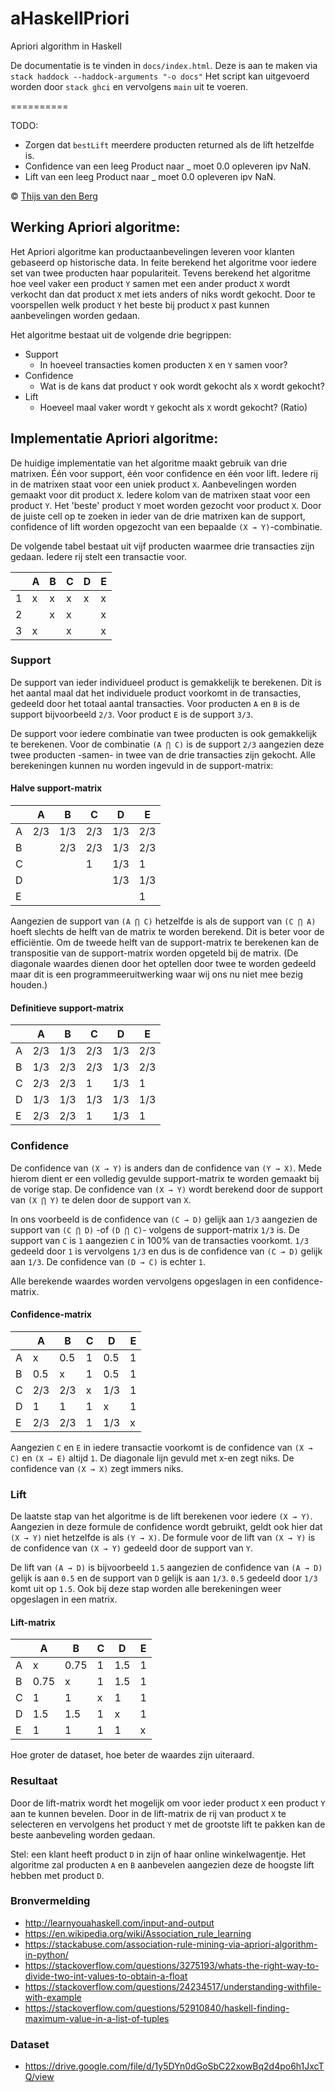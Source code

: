# aHaskellPriori

Apriori algorithm in Haskell

De documentatie is te vinden in `docs/index.html`.
Deze is aan te maken via `stack haddock --haddock-arguments "-o docs"`
Het script kan uitgevoerd worden door `stack ghci` en vervolgens `main` uit te voeren.

==========

TODO:

- Zorgen dat `bestLift` meerdere producten returned als de lift hetzelfde is.
- Confidence van een leeg Product naar _ moet 0.0 opleveren ipv NaN.
- Lift van een leeg Product naar _ moet 0.0 opleveren ipv NaN.

© [Thijs van den Berg](https://github.com/Denbergvanthijs/)

## Werking Apriori algoritme:

Het Apriori algoritme kan productaanbevelingen leveren voor klanten gebaseerd op 
historische data. In feite berekend het algoritme voor iedere set van 
twee producten haar populariteit. Tevens berekend het algoritme hoe veel vaker een product `Y` samen 
met een ander product `X` wordt verkocht dan dat product `X` met iets anders of niks wordt gekocht.
Door te voorspellen welk product `Y` het beste bij product `X` past kunnen aanbevelingen worden gedaan.

Het algoritme bestaat uit de volgende drie begrippen:

- Support
  - In hoeveel transacties komen producten `X` en `Y` samen voor?
- Confidence
  - Wat is de kans dat product `Y` ook wordt gekocht als `X` wordt gekocht?
- Lift
  - Hoeveel maal vaker wordt `Y` gekocht als `X` wordt gekocht? (Ratio)

## Implementatie Apriori algoritme:

De huidige implementatie van het algoritme maakt gebruik van drie matrixen. Één voor support, één voor
confidence en één voor lift. Iedere rij in de matrixen staat voor een uniek product `X`. 
Aanbevelingen worden gemaakt voor dit product `X`. Iedere kolom van de matrixen staat voor een
product `Y`. Het 'beste' product `Y` moet worden gezocht voor product `X`. Door de juiste cell
op te zoeken in ieder van de drie matrixen kan de support, confidence of lift worden opgezocht
van een bepaalde `(X → Y)`-combinatie.

De volgende tabel bestaat uit vijf producten waarmee drie transacties zijn gedaan. Iedere rij stelt
een transactie voor.

|   | A | B | C | D | E |
|---|---|---|---|---|---|
| 1 | x | x | x | x | x |
| 2 |   | x | x |   | x |
| 3 | x |   | x |   | x |

### Support

De support van ieder individueel product is gemakkelijk te berekenen. Dit is het aantal maal dat het
individuele product voorkomt in de transacties, gedeeld door het totaal aantal transacties. Voor 
producten `A` en `B` is de support bijvoorbeeld `2/3`. Voor product `E` is de support `3/3`.

De support voor iedere combinatie van twee producten is ook gemakkelijk te berekenen. Voor de combinatie
 `(A ⋂ C)` is de support `2/3` aangezien deze twee producten -samen- in twee van de drie transacties zijn
 gekocht. Alle berekeningen kunnen nu worden ingevuld in de support-matrix:

#### Halve support-matrix

|   |  A  |  B  |  C  |  D  |  E  |
|---|-----|-----|-----|-----|-----|
| A | 2/3 | 1/3 | 2/3 | 1/3 | 2/3 |
| B |     | 2/3 | 2/3 | 1/3 | 2/3 |
| C |     |     |  1  | 1/3 |  1  |
| D |     |     |     | 1/3 | 1/3 |
| E |     |     |     |     |  1  |

Aangezien de support van  `(A ⋂ C)` hetzelfde is als de support van `(C ⋂ A)` hoeft slechts de helft
van de matrix te worden berekend. Dit is beter voor de efficiëntie. Om de tweede helft van de
support-matrix te berekenen kan de transpositie van de support-matrix worden opgeteld bij de matrix.
(De diagonale waardes dienen door het optellen door twee te worden gedeeld maar dit is een 
programmeeruitwerking waar wij ons nu niet mee bezig houden.)

#### Definitieve support-matrix

|   |  A  |  B  |  C  |  D  |  E  |
|---|-----|-----|-----|-----|-----|
| A | 2/3 | 1/3 | 2/3 | 1/3 | 2/3 |
| B | 1/3 | 2/3 | 2/3 | 1/3 | 2/3 |
| C | 2/3 | 2/3 |  1  | 1/3 |  1  |
| D | 1/3 | 1/3 | 1/3 | 1/3 | 1/3 |
| E | 2/3 | 2/3 |  1  | 1/3 |  1  |

### Confidence

De confidence van `(X → Y)` is anders dan de confidence van `(Y → X)`. Mede hierom dient er een volledig gevulde
support-matrix te worden gemaakt bij de vorige stap. De confidence van `(X → Y)` wordt berekend door de support van 
`(X ⋂ Y)` te delen door de support van `X`.

In ons voorbeeld is de confidence van `(C → D)` gelijk aan `1/3` aangezien de support van `(C ⋂ D)` -of `(D ⋂ C)`-
volgens de support-matrix `1/3` is. De support van `C` is `1` aangezien `C` in 100% van de transacties voorkomt.
`1/3` gedeeld door `1` is vervolgens `1/3` en dus is de confidence van `(C → D)` gelijk aan `1/3`.
De confidence van `(D → C)` is echter `1`.

Alle berekende waardes worden vervolgens opgeslagen in een confidence-matrix.

#### Confidence-matrix

|   |  A  |  B  | C |  D  | E |
|---|-----|-----|---|-----|---|
| A |  x  | 0.5 | 1 | 0.5 | 1 |
| B | 0.5 |  x  | 1 | 0.5 | 1 |
| C | 2/3 | 2/3 | x | 1/3 | 1 |
| D |  1  |  1  | 1 |  x  | 1 |
| E | 2/3 | 2/3 | 1 | 1/3 | x |

Aangezien `C` en `E` in iedere transactie voorkomt is de confidence van `(X → C)` en `(X → E)` altijd `1`.
De diagonale lijn gevuld met x-en zegt niks. De confidence van `(X → X)` zegt immers niks.

### Lift

De laatste stap van het algoritme is de lift berekenen voor iedere `(X → Y)`. Aangezien in deze formule de confidence
wordt gebruikt, geldt ook hier dat `(X → Y)` niet hetzelfde is als `(Y → X)`. De formule voor de lift van `(X → Y)`
is de confidence van `(X → Y)` gedeeld door de support van `Y`.

De lift van `(A → D)` is bijvoorbeeld `1.5` aangezien de confidence van `(A → D)` gelijk is aan `0.5` en de support
van `D` gelijk is aan `1/3`. `0.5` gedeeld door `1/3` komt uit op `1.5`. Ook bij deze stap worden alle berekeningen
weer opgeslagen in een matrix.

#### Lift-matrix

|   |   A  |   B  | C |  D  | E |
|---|------|------|---|-----|---|
| A |   x  | 0.75 | 1 | 1.5 | 1 |
| B | 0.75 |   x  | 1 | 1.5 | 1 |
| C |   1  |   1  | x |  1  | 1 |
| D |  1.5 | 1.5  | 1 |  x  | 1 |
| E |   1  |   1  | 1 |  1  | x |

Hoe groter de dataset, hoe beter de waardes zijn uiteraard.

### Resultaat

Door de lift-matrix wordt het mogelijk om voor ieder product `X` een product `Y` aan te kunnen bevelen. Door in de
lift-matrix de rij van product `X` te selecteren en vervolgens het product `Y` met de grootste lift te pakken
kan de beste aanbeveling worden gedaan.

Stel: een klant heeft product `D` in zijn of haar online winkelwagentje. Het algoritme zal producten `A` en `B`
aanbevelen aangezien deze de hoogste lift hebben met product `D`.

### Bronvermelding

- <http://learnyouahaskell.com/input-and-output>
- <https://en.wikipedia.org/wiki/Association_rule_learning>
- <https://stackabuse.com/association-rule-mining-via-apriori-algorithm-in-python/>
- <https://stackoverflow.com/questions/3275193/whats-the-right-way-to-divide-two-int-values-to-obtain-a-float>
- <https://stackoverflow.com/questions/24234517/understanding-withfile-with-example>
- <https://stackoverflow.com/questions/52910840/haskell-finding-maximum-value-in-a-list-of-tuples>

### Dataset

- <https://drive.google.com/file/d/1y5DYn0dGoSbC22xowBq2d4po6h1JxcTQ/view>
